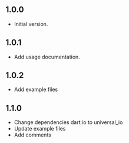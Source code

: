 ## 1.0.0
- Initial version.
## 1.0.1
- Add usage documentation.
## 1.0.2
- Add example files
## 1.1.0
- Change dependencies dart:io to universal_io
- Update example files
- Add comments

